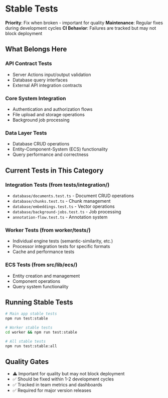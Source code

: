 # Stable Tests

**Priority**: Fix when broken - important for quality
**Maintenance**: Regular fixes during development cycles
**CI Behavior**: Failures are tracked but may not block deployment

## What Belongs Here

### API Contract Tests
- Server Actions input/output validation
- Database query interfaces
- External API integration contracts

### Core System Integration
- Authentication and authorization flows
- File upload and storage operations
- Background job processing

### Data Layer Tests
- Database CRUD operations
- Entity-Component-System (ECS) functionality
- Query performance and correctness

## Current Tests in This Category

### Integration Tests (from tests/integration/)
- `database/documents.test.ts` - Document CRUD operations
- `database/chunks.test.ts` - Chunk management
- `database/embeddings.test.ts` - Vector operations
- `database/background-jobs.test.ts` - Job processing
- `annotation-flow.test.ts` - Annotation system

### Worker Tests (from worker/tests/)
- Individual engine tests (semantic-similarity, etc.)
- Processor integration tests for specific formats
- Cache and performance tests

### ECS Tests (from src/lib/ecs/)
- Entity creation and management
- Component operations
- Query system functionality

## Running Stable Tests

```bash
# Main app stable tests
npm run test:stable

# Worker stable tests
cd worker && npm run test:stable

# All stable tests
npm run test:stable:all
```

## Quality Gates

- ⚠️ Important for quality but may not block deployment
- ✅ Should be fixed within 1-2 development cycles
- ✅ Tracked in team metrics and dashboards
- ✅ Required for major version releases
